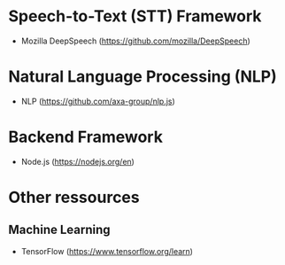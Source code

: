 # Speech-to-Text (STT) Framework
  - Mozilla DeepSpeech (https://github.com/mozilla/DeepSpeech)
  
# Natural Language Processing (NLP)
  - NLP (https://github.com/axa-group/nlp.js)

# Backend Framework
  - Node.js (https://nodejs.org/en)

# Other ressources
  ## Machine Learning 
  - TensorFlow (https://www.tensorflow.org/learn)
